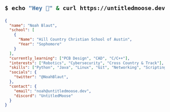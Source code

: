 <h2 align="left"> 

  ```bash
  $ echo "Hey 👋" & curl https://untitledmoose.dev/about-me
  ```

</h2>

```json
{
  "name": "Noah Blaut",
  "school": [
    {
      "Name": "Hill Country Christian School of Austin",
      "Year": "Sophomore"
    }
  ],
  "currently_learning": ["PCB Design", "CAD", "C/C++"],
  "interests": ["Robotics", "Cybersecurity", "Cross Country & Track"],
  "skills": ["Python", "Java", "Linux", "Git", "Networking", "Scripting", "Docker"],
  "socials": {
    "twitter": "@NoahBlaut",
  },
  "contact": {
    "email": "noah@untitledmoose.dev",
    "discord": "UntitledMoose"
  }
}

```

<!--
**NoahBlaut/NoahBlaut** is a ✨ _special_ ✨ repository because its `README.md` (this file) appears on your GitHub profile.

Here are some ideas to get you started:

- 🔭 I’m currently working on ...
- 🌱 I’m currently learning ...
- 👯 I’m looking to collaborate on ...
- 🤔 I’m looking for help with ...
- 💬 Ask me about ...
- 📫 How to reach me: ...
- 😄 Pronouns: ...
- ⚡ Fun fact: ...
-->
